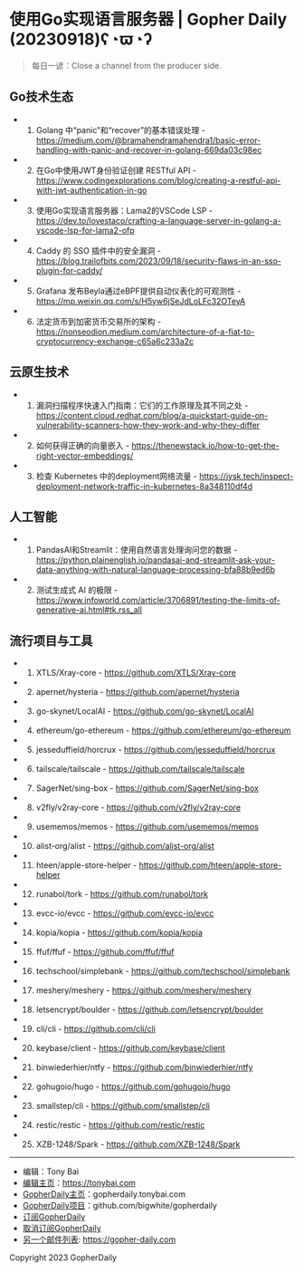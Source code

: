 # 使用Go实现语言服务器 | Gopher Daily (20230918)ʕ◔ϖ◔ʔ

>每日一谚：Close a channel from the producer side. 

## Go技术生态


- 1. Golang 中“panic”和“recover”的基本错误处理 - https://medium.com/@bramahendramahendra1/basic-error-handling-with-panic-and-recover-in-golang-669da03c98ec

- 2. 在Go中使用JWT身份验证创建 RESTful API - https://www.codingexplorations.com/blog/creating-a-restful-api-with-jwt-authentication-in-go

- 3. 使用Go实现语言服务器：Lama2的VSCode LSP - https://dev.to/lovestaco/crafting-a-language-server-in-golang-a-vscode-lsp-for-lama2-ofp

- 4. Caddy 的 SSO 插件中的安全漏洞 - https://blog.trailofbits.com/2023/09/18/security-flaws-in-an-sso-plugin-for-caddy/

- 5. Grafana 发布Beyla通过eBPF提供自动仪表化的可观测性 - https://mp.weixin.qq.com/s/H5yw6jSeJdLoLFc32OTeyA

- 6. 法定货币到加密货币交易所的架构 - https://nonseodion.medium.com/architecture-of-a-fiat-to-cryptocurrency-exchange-c65a6c233a2c


## 云原生技术


- 1. 漏洞扫描程序快速入门指南：它们的工作原理及其不同之处 - https://content.cloud.redhat.com/blog/a-quickstart-guide-on-vulnerability-scanners-how-they-work-and-why-they-differ

- 2. 如何获得正确的向量嵌入 - https://thenewstack.io/how-to-get-the-right-vector-embeddings/

- 3. 检查 Kubernetes 中的deployment网络流量 - https://jysk.tech/inspect-deployment-network-traffic-in-kubernetes-8a348110df4d


## 人工智能


- 1. PandasAI和Streamlit：使用自然语言处理询问您的数据 - https://python.plainenglish.io/pandasai-and-streamlit-ask-your-data-anything-with-natural-language-processing-bfa88b9ed6b

- 2. 测试生成式 AI 的极限 - https://www.infoworld.com/article/3706891/testing-the-limits-of-generative-ai.html#tk.rss_all


## 流行项目与工具


- 1. XTLS/Xray-core - https://github.com/XTLS/Xray-core

- 2. apernet/hysteria - https://github.com/apernet/hysteria

- 3. go-skynet/LocalAI - https://github.com/go-skynet/LocalAI

- 4. ethereum/go-ethereum - https://github.com/ethereum/go-ethereum

- 5. jesseduffield/horcrux - https://github.com/jesseduffield/horcrux

- 6. tailscale/tailscale - https://github.com/tailscale/tailscale

- 7. SagerNet/sing-box - https://github.com/SagerNet/sing-box

- 8. v2fly/v2ray-core - https://github.com/v2fly/v2ray-core

- 9. usememos/memos - https://github.com/usememos/memos

- 10. alist-org/alist - https://github.com/alist-org/alist

- 11. hteen/apple-store-helper - https://github.com/hteen/apple-store-helper

- 12. runabol/tork - https://github.com/runabol/tork

- 13. evcc-io/evcc - https://github.com/evcc-io/evcc

- 14. kopia/kopia - https://github.com/kopia/kopia

- 15. ffuf/ffuf - https://github.com/ffuf/ffuf

- 16. techschool/simplebank - https://github.com/techschool/simplebank

- 17. meshery/meshery - https://github.com/meshery/meshery

- 18. letsencrypt/boulder - https://github.com/letsencrypt/boulder

- 19. cli/cli - https://github.com/cli/cli

- 20. keybase/client - https://github.com/keybase/client

- 21. binwiederhier/ntfy - https://github.com/binwiederhier/ntfy

- 22. gohugoio/hugo - https://github.com/gohugoio/hugo

- 23. smallstep/cli - https://github.com/smallstep/cli

- 24. restic/restic - https://github.com/restic/restic

- 25. XZB-1248/Spark - https://github.com/XZB-1248/Spark


----

- 编辑：Tony Bai
- [编辑主页](https://tonybai.com)：https://tonybai.com
- [GopherDaily主页](https://gopherdaily.tonybai.com)：gopherdaily.tonybai.com
- [GopherDaily项目](https://github.com/bigwhite/gopherdaily)：github.com/bigwhite/gopherdaily
- [订阅GopherDaily](https://gopherdaily.tonybai.com/subscribe)
- [取消订阅GopherDaily](https://gopherdaily.tonybai.com/unsubscribe)
- [另一个邮件列表](https://gopher-daily.com): https://gopher-daily.com

Copyright 2023 GopherDaily
